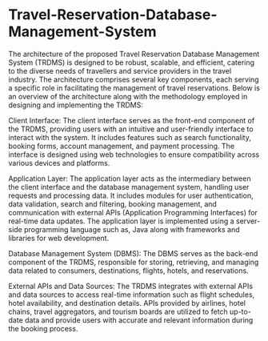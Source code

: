# Travel-Reservation-Database-Management-System
The architecture of the proposed Travel Reservation Database Management System
(TRDMS) is designed to be robust, scalable, and efficient, catering to the diverse needs of
travellers and service providers in the travel industry. 
The architecture comprises several key
components, each serving a specific role in facilitating the management of travel reservations.
Below is an overview of the architecture along with the methodology employed in designing
and implementing the TRDMS:

Client Interface:
The client interface serves as the front-end component of the TRDMS, providing users with
an intuitive and user-friendly interface to interact with the system.
It includes features such as search functionality, booking forms, account management, and
payment processing.
The interface is designed using web technologies to ensure compatibility across various
devices and platforms.

Application Layer:
The application layer acts as the intermediary between the client interface and the database
management system, handling user requests and processing data.
It includes modules for user authentication, data validation, search and filtering, booking
management, and communication with external APIs (Application Programming Interfaces)
for real-time data updates.
The application layer is implemented using a server-side programming language such as,
Java along with frameworks and libraries for web development.

Database Management System (DBMS):
The DBMS serves as the back-end component of the TRDMS, responsible for storing,
retrieving, and managing data related to consumers, destinations, flights, hotels, and
reservations.

External APIs and Data Sources:
The TRDMS integrates with external APIs and data sources to access real-time information
such as flight schedules, hotel availability, and destination details.
APIs provided by airlines, hotel chains, travel aggregators, and tourism boards are utilized to fetch up-to-date data and provide users with accurate and relevant information during the booking
process.

